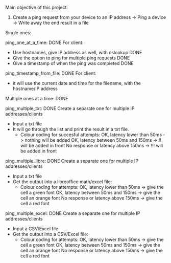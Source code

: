 Main objective of this project:

1. Create a ping request from your device to an IP address
-> Ping a device
-> Write away the end result in a file 

Single ones:

ping_one_at_a_time: DONE
For client:
- Use hostnames, give IP address as well, with nslookup DONE
- Give the option to ping for multiple ping requests DONE
- Give a timestamp of when the ping was completed DONE

ping_timestamp_from_file: DONE
For client:
- it will use the current date and time for the filename, with the hostname/IP address


Multiple ones at a time: DONE

ping_multiple_txt: DONE
Create a separate one for multiple IP addresses/clients
- Input a txt file
- It will go through the list and print the result in a txt file.
    - Colour coding for succesful attempts:
        OK, latency lower than 50ms -> nothing will be added
        OK, latency between 50ms and 150ms -> !! will be added in front
        No response or latency above 150ms -> !!! will be added in front


ping_multiple_libre: DONE
Create a separate one for multiple IP addresses/clients
- Input a txt file
- Get the output into a libreoffice math/excel file:
    - Colour coding for attempts:
        OK, latency lower than 50ms -> give the cell a green font
        OK, latency between 50ms and 150ms -> give the cell an orange font
        No response or latency above 150ms -> give the cell a red font

ping_multiple_excel: DONE
Create a separate one for multiple IP addresses/clients
- Input a CSV/Excel file
- Get the output into a CSV/Excel file:
    - Colour coding for attempts:
        OK, latency lower than 50ms -> give the cell a green font
        OK, latency between 50ms and 150ms -> give the cell an orange font
        No response or latency above 150ms -> give the cell a red font